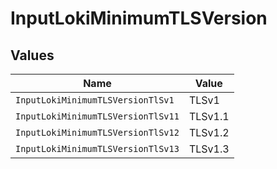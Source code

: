 # InputLokiMinimumTLSVersion


## Values

| Name                               | Value                              |
| ---------------------------------- | ---------------------------------- |
| `InputLokiMinimumTLSVersionTlSv1`  | TLSv1                              |
| `InputLokiMinimumTLSVersionTlSv11` | TLSv1.1                            |
| `InputLokiMinimumTLSVersionTlSv12` | TLSv1.2                            |
| `InputLokiMinimumTLSVersionTlSv13` | TLSv1.3                            |